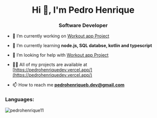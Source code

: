 <h1 align="center">Hi 👋, I'm Pedro Henrique</h1>
<h3 align="center">Software Developer</h3>

- 🔭 I’m currently working on [Workout app Project](https://github.com/pedrohenrique11/workout-api)

- 🌱 I’m currently learning **node.js, SQL databse, kotlin and typescript**

- 🤝 I’m looking for help with [Workout app Project](https://github.com/pedrohenrique11/workout-api)

- 👨‍💻 All of my projects are available at [https://pedrohenriquedev.vercel.app/](https://pedrohenriquedev.vercel.app/)

- 📫 How to reach me **pedrohenriqueb.dev@gmail.com**

<h3 align="left">Languages:</h3>
<p><img align="center" src="https://github-readme-stats.vercel.app/api/top-langs?username=pedrohenrique11&show_icons=true&locale=en&layout=compact" alt="pedrohenrique11" /></p>
